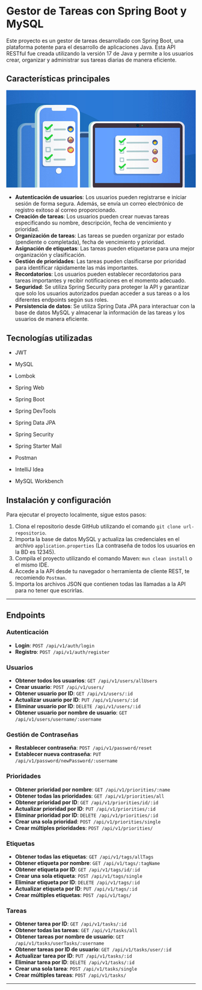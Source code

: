 # Gestor de Tareas con Spring Boot y MySQL

Este proyecto es un gestor de tareas desarrollado con Spring Boot, una plataforma potente para el desarrollo de aplicaciones Java. Esta API RESTful fue creada utilizando la versión 17 de Java y permite a los usuarios crear, organizar y administrar sus tareas diarias de manera eficiente.

## Características principales

[<img src="00-images-cover/cover.png">](https://www.linkedin.com/in/dacm1/)

- **Autenticación de usuarios**: Los usuarios pueden registrarse e iniciar sesión de forma segura. Además, se envía un correo electrónico de registro exitoso al correo proporcionado.
- **Creación de tareas**: Los usuarios pueden crear nuevas tareas especificando su nombre, descripción, fecha de vencimiento y prioridad.
- **Organización de tareas**: Las tareas se pueden organizar por estado (pendiente o completada), fecha de vencimiento y prioridad.
- **Asignación de etiquetas**: Las tareas pueden etiquetarse para una mejor organización y clasificación.
- **Gestión de prioridades**: Las tareas pueden clasificarse por prioridad para identificar rápidamente las más importantes.
- **Recordatorios**: Los usuarios pueden establecer recordatorios para tareas importantes y recibir notificaciones en el momento adecuado.
- **Seguridad**: Se utiliza Spring Security para proteger la API y garantizar que solo los usuarios autorizados puedan acceder a sus tareas o a los diferentes endpoints según sus roles.
- **Persistencia de datos**: Se utiliza Spring Data JPA para interactuar con la base de datos MySQL y almacenar la información de las tareas y los usuarios de manera eficiente.

## Tecnologías utilizadas

- JWT 
- MySQL
- Lombok
- Spring Web
- Spring Boot
- Spring DevTools
- Spring Data JPA
- Spring Security
- Spring Starter Mail

- Postman
- IntelliJ Idea
- MySQL Workbench

## Instalación y configuración

Para ejecutar el proyecto localmente, sigue estos pasos:

1. Clona el repositorio desde GitHub utilizando el comando `git clone url-repositorio`.
2. Importa la base de datos MySQL y actualiza las credenciales en el archivo `application.properties` (La contraseña de todos los usuarios en la BD es 12345).
3. Compila el proyecto utilizando el comando Maven: `mvn clean install` o el mismo IDE.
4. Accede a la API desde tu navegador o herramienta de cliente REST, te recomiendo `Postman`.
5. Importa los archivos JSON que contienen todas las llamadas a la API para no tener que escrirlas. 

---

## Endpoints

### Autenticación
- **Login**: `POST /api/v1/auth/login`
- **Registro**: `POST /api/v1/auth/register`

### Usuarios
- **Obtener todos los usuarios**: `GET /api/v1/users/allUsers`
- **Crear usuario**: `POST /api/v1/users/`
- **Obtener usuario por ID**: `GET /api/v1/users/:id`
- **Actualizar usuario por ID**: `PUT /api/v1/users/:id`
- **Eliminar usuario por ID**: `DELETE /api/v1/users/:id`
- **Obtener usuario por nombre de usuario**: `GET /api/v1/users/username/:username`

### Gestión de Contraseñas
- **Restablecer contraseña**: `POST /api/v1/password/reset`
- **Establecer nueva contraseña**: `PUT /api/v1/password/newPassword/:username`

### Prioridades
- **Obtener prioridad por nombre**: `GET /api/v1/priorities/:name`
- **Obtener todas las prioridades**: `GET /api/v1/priorities/all`
- **Obtener prioridad por ID**: `GET /api/v1/priorities/id/:id`
- **Actualizar prioridad por ID**: `PUT /api/v1/priorities/:id`
- **Eliminar prioridad por ID**: `DELETE /api/v1/priorities/:id`
- **Crear una sola prioridad**: `POST /api/v1/priorities/single`
- **Crear múltiples prioridades**: `POST /api/v1/priorities/`

### Etiquetas
- **Obtener todas las etiquetas**: `GET /api/v1/tags/allTags`
- **Obtener etiqueta por nombre**: `GET /api/v1/tags/:tagName`
- **Obtener etiqueta por ID**: `GET /api/v1/tags/id/:id`
- **Crear una sola etiqueta**: `POST /api/v1/tags/single`
- **Eliminar etiqueta por ID**: `DELETE /api/v1/tags/:id`
- **Actualizar etiqueta por ID**: `PUT /api/v1/tags/:id`
- **Crear múltiples etiquetas**: `POST /api/v1/tags/`

### Tareas
- **Obtener tarea por ID**: `GET /api/v1/tasks/:id`
- **Obtener todas las tareas**: `GET /api/v1/tasks/all`
- **Obtener tareas por nombre de usuario**: `GET /api/v1/tasks/userTasks/:username`
- **Obtener tareas por ID de usuario**: `GET /api/v1/tasks/user/:id`
- **Actualizar tarea por ID**: `PUT /api/v1/tasks/:id`
- **Eliminar tarea por ID**: `DELETE /api/v1/tasks/:id`
- **Crear una sola tarea**: `POST /api/v1/tasks/single`
- **Crear múltiples tareas**: `POST /api/v1/tasks/`

---
